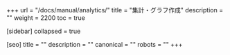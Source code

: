 +++
url = "/docs/manual/analytics/"
title = "集計・グラフ作成"
description = ""
weight = 2200
toc = true

[sidebar]
collapsed = true

[seo]
title = ""
description = ""
canonical = ""
robots = ""
+++
